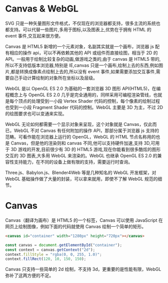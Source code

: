 # Canvas & WebGL

SVG 只是一种矢量图形文件格式，不仅现在的浏览器都支持，很多主流的系统也都支持。可以代替一些图片,多用于图标,以及图表上,优势在于拥有 HTML 的 event 事件,交互起来很方便。

Canvas 是 HTML5 新增的一个元素对象，名副其实就是一个画布，浏览器 js 配有相应的操作 api，可以不再依赖其他的 API 或组件而直接绘图，相当于 2D 的 API。一般用于绘制比较复杂的动画,做游戏之类的,由于 canvas 是 HTML5 带的,所以不支持低版本浏览器,特别是 IE,canvas 只是一个画布,绘制上去的东西,例如图片,都是转换成像素点绘制上去的,所以没有 event 事件,如果需要添加交互事件,需要自己手动计算绘制的对象所在坐标以及层级。

WebGL 是以 OpenGL ES 2.0 为基础的一套浏览器 3D 图形 API(HTML5)，在编程概念上与 OpenGL ES 2.0 几乎是完全通用的，同样采用可编程渲染管线，也就是每个顶点的处理受到一小段 Vertex Shader 代码的控制，每个像素的绘制过程也受到一小段 Fragment Shader 代码的控制。WebGL 主要是 3D 为主，不过 2D 的绘图要求也可以变通来实现。

WebGL 无论如何都需要一个显示对象来呈现，这个对象就是 Canvas，仅此而已，WebGL 不对 Canvas 有任何附加的操作 API，那部分属于浏览器 js 支持的范畴。可看作能在浏览器上运行的 OpenGL，WebGL 的 HTML 节点名称用的也是 Canvas，但是他的渲染则和 canvas 不同,他可以支持硬件加速,支持 3D,可用于 3D 游戏的开发,目前很少有 3D 的 HTML5 游戏,现在你能看到很多酷炫的图形交互的 3D 图表,大多用 WebGL 来渲染的。WebGL 也继承 OpenGL ES 2.0 的兼容性支持能力，在不同的设备上做有限的支持，需要运行时查询。

Three.js、Babylon.js、Blender4Web 等是几种知名的 WebGL 开发框架，对 WebGL 基础操作做了大量的封装，可以拿来就用，即使不了解 WebGL 规范的细节。

# Canvas

Canvas（翻译为画布）是 HTML5 的一个标签，Canvas 可以使用 JavaScript 在网页上绘制图像，例如下面的代码就使用 Canvas 绘制一个简单的矩形。

```html
<canvas id="container" width="1280px" height="720px"></canvas>
```

```js
const canvas = document.getElementById("container");
const context = canvas.getContext("2d");
context.fillStyle = "rgba(0, 0, 255, 1.0)";
context.fillRect(120, 10, 150, 150);
```

Canvas 只支持一些简单的 2d 绘制，不支持 3d，更重要的是性能有限，WebGL 弥补了这两方便的不足。
